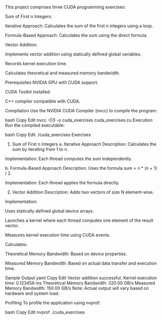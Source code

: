 This project comprises three CUDA programming exercises:

Sum of First n Integers:

Iterative Approach: Calculates the sum of the first n integers using a loop.

Formula-Based Approach: Calculates the sum using the direct formula.

Vector Addition:

Implements vector addition using statically defined global variables.

Records kernel execution time.

Calculates theoretical and measured memory bandwidth.

Prerequisites
NVIDIA GPU with CUDA support.

CUDA Toolkit installed.

C++ compiler compatible with CUDA.

Compilation
Use the NVIDIA CUDA Compiler (nvcc) to compile the program:

bash
Copy
Edit
nvcc -O3 -o cuda_exercises cuda_exercises.cu
Execution
Run the compiled executable:

bash
Copy
Edit
./cuda_exercises
Exercises
1. Sum of First n Integers
a. Iterative Approach
Description: Calculates the sum by iterating from 1 to n.

Implementation: Each thread computes the sum independently.

b. Formula-Based Approach
Description: Uses the formula sum = n * (n + 1) / 2.

Implementation: Each thread applies the formula directly.

2. Vector Addition
Description: Adds two vectors of size N element-wise.

Implementation:

Uses statically defined global device arrays.

Launches a kernel where each thread computes one element of the result vector.

Measures kernel execution time using CUDA events.

Calculates:

Theoretical Memory Bandwidth: Based on device properties.

Measured Memory Bandwidth: Based on actual data transfer and execution time.

Sample Output
yaml
Copy
Edit
Vector addition successful.
Kernel execution time: 0.123456 ms
Theoretical Memory Bandwidth: 320.00 GB/s
Measured Memory Bandwidth: 150.00 GB/s
Note: Actual output will vary based on hardware and system load.

Profiling
To profile the application using nvprof:

bash
Copy
Edit
nvprof ./cuda_exercises
